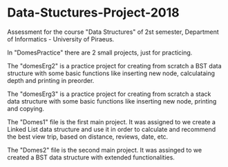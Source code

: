# Data-Stuctures-Project-2018
Assessment for the course "Data Structures" of 2st semester, Department of Informatics - University of Piraeus. 

In "DomesPractice" there are 2 small projects, just for practicing. 

The "domesErg2" is a practice project for creating from scratch a BST data structure with some basic functions like inserting new node, calculataing depth and printing in preorder.

The "domesErg3" is a practice project for creating from scratch a stack data structure with some basic functions like inserting new node, printing and copying.

The "Domes1" file is the first main project. It was assigned to we create a Linked List data structure and use it in order to calculate and recommend the best view trip, based on distance, reviews, date, etc.

The "Domes2" file is the second main project. It was assinged to we created a BST data structure with extended functionalities.
